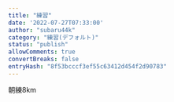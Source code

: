 ```yaml
---
title: "練習"
date: '2022-07-27T07:33:00'
author: "subaru44k"
category: "練習(デフォルト)"
status: "publish"
allowComments: true
convertBreaks: false
entryHash: "8f53bcccf3ef55c63412d454f2d90783"
---
```

朝練8km
